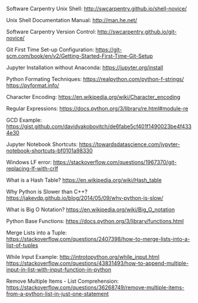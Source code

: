 
Software Carpentry Unix Shell:
http://swcarpentry.github.io/shell-novice/

Unix Shell Documentation Manual:
http://man.he.net/

Software Carpentry Version Control:
http://swcarpentry.github.io/git-novice/

Git First Time Set-up Configuration:
https://git-scm.com/book/en/v2/Getting-Started-First-Time-Git-Setup

Jupyter Installation without Anaconda:
https://jupyter.org/install

Python Formating Techniques:
https://realpython.com/python-f-strings/
https://pyformat.info/ 

Character Encoding:
https://en.wikipedia.org/wiki/Character_encoding

Regular Expressions:
https://docs.python.org/3/library/re.html#module-re

GCD Example:
https://gist.github.com/davidyakobovitch/de6fabe5cf401f1490023be4f4334e30

Jupyter Notebook Shortcuts:
https://towardsdatascience.com/jypyter-notebook-shortcuts-bf0101a98330

Windows LF error:
https://stackoverflow.com/questions/1967370/git-replacing-lf-with-crlf

What is a Hash Table?
https://en.wikipedia.org/wiki/Hash_table

Why Python is Slower than C++?
https://jakevdp.github.io/blog/2014/05/09/why-python-is-slow/

What is Big O Notation?
https://en.wikipedia.org/wiki/Big_O_notation

Python Base Functions:
https://docs.python.org/3/library/functions.html

Merge Lists into a Tuple:
https://stackoverflow.com/questions/2407398/how-to-merge-lists-into-a-list-of-tuples

While Input Example:
http://introtopython.org/while_input.html
https://stackoverflow.com/questions/43831493/how-to-append-multiple-input-in-list-with-input-function-in-python

Remove Multiple Items - List Comprehension:
https://stackoverflow.com/questions/36268749/remove-multiple-items-from-a-python-list-in-just-one-statement
